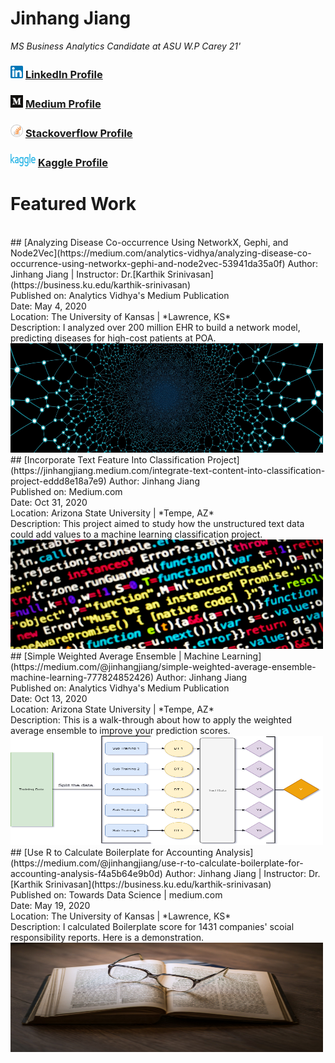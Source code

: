 # Jinhang Jiang  
*MS Business Analytics Candidate at ASU W.P Carey 21'*
### <img src="images/linkedin1.png" width="20" height="20"> [LinkedIn Profile](https://www.linkedin.com/in/jinhangjiang/)
### <img src="images/medium.png" width="20" height="20"> [Medium Profile](https://medium.com/@jinhangjiang)
### <img src="images/stack.png" width="20" height="20"> [Stackoverflow Profile](https://stackoverflow.com/users/13609600/jinhang-jiang?tab=profile)
### <img src="images/Kaggle1.png" width="40" height="20"> [Kaggle Profile](https://www.kaggle.com/jinhangjiang)


# Featured Work
<br />
## [Analyzing Disease Co-occurrence Using NetworkX, Gephi, and Node2Vec](https://medium.com/analytics-vidhya/analyzing-disease-co-occurrence-using-networkx-gephi-and-node2vec-53941da35a0f)
Author: Jinhang Jiang  | Instructor: Dr.[Karthik Srinivasan](https://business.ku.edu/karthik-srinivasan) <br />
Published on: Analytics Vidhya's Medium Publication <br />
Date: May 4, 2020 <br />
Location: The University of Kansas | *Lawrence, KS* <br />
Description: I analyzed over 200 million EHR to build a network model, predicting diseases for high-cost patients at POA.

<a href="https://medium.com/analytics-vidhya/analyzing-disease-co-occurrence-using-networkx-gephi-and-node2vec-53941da35a0f">
<img src="images/network-3849202_1920.jpg" width="500" height="175" alt="https://medium.com/analytics-vidhya/analyzing-disease-co-occurrence-using-networkx-gephi-and-node2vec-53941da35a0f">
</a>

<br />
## [Incorporate Text Feature Into Classification Project](https://jinhangjiang.medium.com/integrate-text-content-into-classification-project-eddd8e18a7e9)
Author: Jinhang Jiang  <br />
Published on: Medium.com <br />
Date: Oct 31, 2020 <br />
Location: Arizona State University | *Tempe, AZ* <br />
Description: This project aimed to study how the unstructured text data could add values to a machine learning classification project.

<a href="https://jinhangjiang.medium.com/integrate-text-content-into-classification-project-eddd8e18a7e9">
<img src="images/text.png" width="500" height="175" alt="https://jinhangjiang.medium.com/integrate-text-content-into-classification-project-eddd8e18a7e9">
</a>

<br />
## [Simple Weighted Average Ensemble | Machine Learning](https://medium.com/@jinhangjiang/simple-weighted-average-ensemble-machine-learning-777824852426)
Author: Jinhang Jiang   <br />
Published on: Analytics Vidhya's Medium Publication <br />
Date: Oct 13, 2020 <br />
Location: Arizona State University | *Tempe, AZ* <br />
Description: This is a walk-through about how to apply the weighted average ensemble to improve your prediction scores.

<a href="https://medium.com/@jinhangjiang/simple-weighted-average-ensemble-machine-learning-777824852426">
<img src="images/ensemble1.png" width="500" height="175" alt="https://medium.com/@jinhangjiang/use-r-to-calculate-boilerplate-for-accounting-analysis-f4a5b64e9b0d">
</a>

<br />
## [Use R to Calculate Boilerplate for Accounting Analysis](https://medium.com/@jinhangjiang/use-r-to-calculate-boilerplate-for-accounting-analysis-f4a5b64e9b0d)
Author: Jinhang Jiang  | Instructor: Dr.[Karthik Srinivasan](https://business.ku.edu/karthik-srinivasan) <br />
Published on: Towards Data Science | medium.com <br />
Date: May 19, 2020 <br />
Location: The University of Kansas | *Lawrence, KS* <br />
Description: I calculated Boilerplate score for 1431 companies' scoial responsibility reports. Here is a demonstration.

<a href="https://medium.com/@jinhangjiang/use-r-to-calculate-boilerplate-for-accounting-analysis-f4a5b64e9b0d">
<img src="images/boilerplate.jpg" width="500" height="175" alt="https://medium.com/@jinhangjiang/use-r-to-calculate-boilerplate-for-accounting-analysis-f4a5b64e9b0d">
</a>


